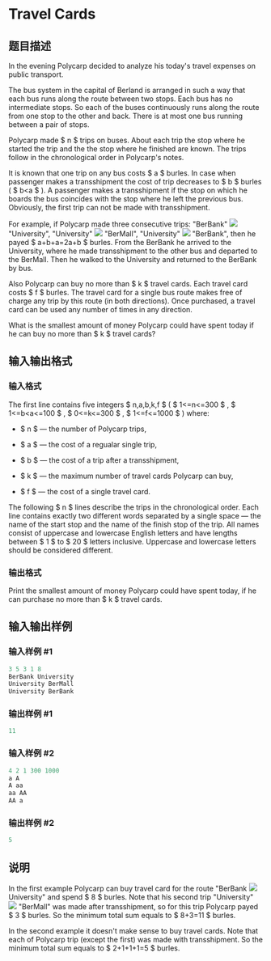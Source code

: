 # Travel Cards

## 题目描述

In the evening Polycarp decided to analyze his today's travel expenses on public transport.

The bus system in the capital of Berland is arranged in such a way that each bus runs along the route between two stops. Each bus has no intermediate stops. So each of the buses continuously runs along the route from one stop to the other and back. There is at most one bus running between a pair of stops.

Polycarp made $ n $ trips on buses. About each trip the stop where he started the trip and the the stop where he finished are known. The trips follow in the chronological order in Polycarp's notes.

It is known that one trip on any bus costs $ a $ burles. In case when passenger makes a transshipment the cost of trip decreases to $ b $ burles ( $ b&lt;a $ ). A passenger makes a transshipment if the stop on which he boards the bus coincides with the stop where he left the previous bus. Obviously, the first trip can not be made with transshipment.

For example, if Polycarp made three consecutive trips: "BerBank" ![](https://cdn.luogu.com.cn/upload/vjudge_pic/CF847K/355fee5161a1808ee95ea5dc6d815d4071657131.png) "University", "University" ![](https://cdn.luogu.com.cn/upload/vjudge_pic/CF847K/355fee5161a1808ee95ea5dc6d815d4071657131.png) "BerMall", "University" ![](https://cdn.luogu.com.cn/upload/vjudge_pic/CF847K/355fee5161a1808ee95ea5dc6d815d4071657131.png) "BerBank", then he payed $ a+b+a=2a+b $ burles. From the BerBank he arrived to the University, where he made transshipment to the other bus and departed to the BerMall. Then he walked to the University and returned to the BerBank by bus.

Also Polycarp can buy no more than $ k $ travel cards. Each travel card costs $ f $ burles. The travel card for a single bus route makes free of charge any trip by this route (in both directions). Once purchased, a travel card can be used any number of times in any direction.

What is the smallest amount of money Polycarp could have spent today if he can buy no more than $ k $ travel cards?

## 输入输出格式

### 输入格式

The first line contains five integers $ n,a,b,k,f $ ( $ 1<=n<=300 $ , $ 1<=b&lt;a<=100 $ , $ 0<=k<=300 $ , $ 1<=f<=1000 $ ) where:

- $ n $ — the number of Polycarp trips,

- $ a $ — the cost of a regualar single trip,

- $ b $ — the cost of a trip after a transshipment,

- $ k $ — the maximum number of travel cards Polycarp can buy,

- $ f $ — the cost of a single travel card.

The following $ n $ lines describe the trips in the chronological order. Each line contains exactly two different words separated by a single space — the name of the start stop and the name of the finish stop of the trip. All names consist of uppercase and lowercase English letters and have lengths between $ 1 $ to $ 20 $ letters inclusive. Uppercase and lowercase letters should be considered different.

### 输出格式

Print the smallest amount of money Polycarp could have spent today, if he can purchase no more than $ k $ travel cards.

## 输入输出样例

### 输入样例 #1

```cpp
3 5 3 1 8
BerBank University
University BerMall
University BerBank

```
### 输出样例 #1

```cpp
11

```
### 输入样例 #2

```cpp
4 2 1 300 1000
a A
A aa
aa AA
AA a

```
### 输出样例 #2

```cpp
5

```
## 说明

In the first example Polycarp can buy travel card for the route "BerBank ![](https://cdn.luogu.com.cn/upload/vjudge_pic/CF847K/020e46f55824918e845cf09cdcf9e4d7853d3223.png) University" and spend $ 8 $ burles. Note that his second trip "University" ![](https://cdn.luogu.com.cn/upload/vjudge_pic/CF847K/355fee5161a1808ee95ea5dc6d815d4071657131.png) "BerMall" was made after transshipment, so for this trip Polycarp payed $ 3 $ burles. So the minimum total sum equals to $ 8+3=11 $ burles.

In the second example it doesn't make sense to buy travel cards. Note that each of Polycarp trip (except the first) was made with transshipment. So the minimum total sum equals to $ 2+1+1+1=5 $ burles.


